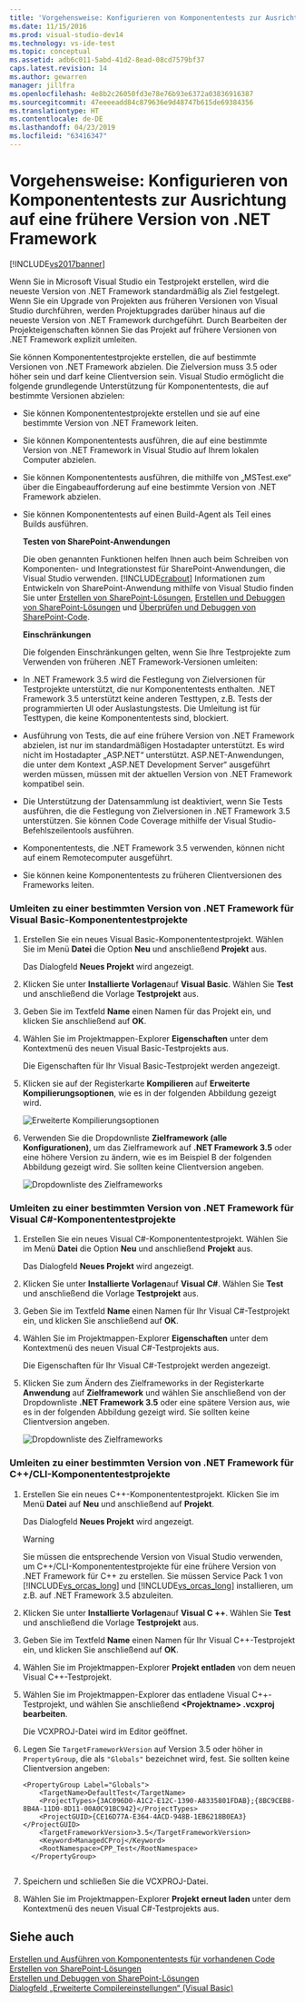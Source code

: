 ```yaml
---
title: 'Vorgehensweise: Konfigurieren von Komponententests zur Ausrichtung auf einer früheren Version von .NET Framework | Microsoft-Dokumentation'
ms.date: 11/15/2016
ms.prod: visual-studio-dev14
ms.technology: vs-ide-test
ms.topic: conceptual
ms.assetid: adb6c011-5abd-41d2-8ead-08cd7579bf37
caps.latest.revision: 14
ms.author: gewarren
manager: jillfra
ms.openlocfilehash: 4e8b2c26050fd3e78e76b93e6372a03836916387
ms.sourcegitcommit: 47eeeeadd84c879636e9d48747b615de69384356
ms.translationtype: HT
ms.contentlocale: de-DE
ms.lasthandoff: 04/23/2019
ms.locfileid: "63416347"
---
```

# <a name="how-to-configure-unit-tests-to-target-an-earlier-version-of-the-net-framework"></a>Vorgehensweise: Konfigurieren von Komponententests zur Ausrichtung auf eine frühere Version von .NET Framework
[!INCLUDE[vs2017banner](../includes/vs2017banner.md)]

Wenn Sie in Microsoft Visual Studio ein Testprojekt erstellen, wird die neueste Version von .NET Framework standardmäßig als Ziel festgelegt. Wenn Sie ein Upgrade von Projekten aus früheren Versionen von Visual Studio durchführen, werden Projektupgrades darüber hinaus auf die neueste Version von .NET Framework durchgeführt. Durch Bearbeiten der Projekteigenschaften können Sie das Projekt auf frühere Versionen von .NET Framework explizit umleiten.  
  
 Sie können Komponententestprojekte erstellen, die auf bestimmte Versionen von .NET Framework abzielen. Die Zielversion muss 3.5 oder höher sein und darf keine Clientversion sein. Visual Studio ermöglicht die folgende grundlegende Unterstützung für Komponententests, die auf bestimmte Versionen abzielen:  
  
- Sie können Komponententestprojekte erstellen und sie auf eine bestimmte Version von .NET Framework leiten.  
  
- Sie können Komponententests ausführen, die auf eine bestimmte Version von .NET Framework in Visual Studio auf Ihrem lokalen Computer abzielen.  
  
- Sie können Komponententests ausführen, die mithilfe von „MSTest.exe“ über die Eingabeaufforderung auf eine bestimmte Version von .NET Framework abzielen.  
  
- Sie können Komponententests auf einen Build-Agent als Teil eines Builds ausführen.  
  
  **Testen von SharePoint-Anwendungen**  
  
  Die oben genannten Funktionen helfen Ihnen auch beim Schreiben von Komponenten- und Integrationstest für SharePoint-Anwendungen, die Visual Studio verwenden. [!INCLUDE[crabout](../includes/crabout-md.md)] Informationen zum Entwickeln von SharePoint-Anwendung mithilfe von Visual Studio finden Sie unter [Erstellen von SharePoint-Lösungen](http://msdn.microsoft.com/library/4bfb1e59-97c9-4594-93f8-3068b4eb9631), [Erstellen und Debuggen von SharePoint-Lösungen](http://msdn.microsoft.com/library/c9e7c9ab-4eb3-40cd-a9b9-6c2a896f70ae) und [Überprüfen und Debuggen von SharePoint-Code](http://msdn.microsoft.com/library/b5f3bce2-6a51-41b1-a292-9e384bae420c).  
  
  **Einschränkungen**  
  
  Die folgenden Einschränkungen gelten, wenn Sie Ihre Testprojekte zum Verwenden von früheren .NET Framework-Versionen umleiten:  
  
- In .NET Framework 3.5 wird die Festlegung von Zielversionen für Testprojekte unterstützt, die nur Komponententests enthalten. .NET Framework 3.5 unterstützt keine anderen Testtypen, z.B. Tests der programmierten UI oder Auslastungstests. Die Umleitung ist für Testtypen, die keine Komponententests sind, blockiert.  
  
- Ausführung von Tests, die auf eine frühere Version von .NET Framework abzielen, ist nur im standardmäßigen Hostadapter unterstützt. Es wird nicht im Hostadapter „ASP.NET“ unterstützt. ASP.NET-Anwendungen, die unter dem Kontext „ASP.NET Development Server“ ausgeführt werden müssen, müssen mit der aktuellen Version von .NET Framework kompatibel sein.  
  
- Die Unterstützung der Datensammlung ist deaktiviert, wenn Sie Tests ausführen, die die Festlegung von Zielversionen in .NET Framework 3.5 unterstützen. Sie können Code Coverage mithilfe der Visual Studio-Befehlszeilentools ausführen.  
  
- Komponententests, die .NET Framework 3.5 verwenden, können nicht auf einem Remotecomputer ausgeführt.  
  
- Sie können keine Komponententests zu früheren Clientversionen des Frameworks leiten.  
  
### <a name="re-targeting-to-a-specific-version-of-the-net-framework-for-visual-basic-unit-test-projects"></a>Umleiten zu einer bestimmten Version von .NET Framework für Visual Basic-Komponententestprojekte  
  
1. Erstellen Sie ein neues Visual Basic-Komponententestprojekt. Wählen Sie im Menü **Datei** die Option **Neu** und anschließend **Projekt** aus.  
  
     Das Dialogfeld **Neues Projekt** wird angezeigt.  
  
2. Klicken Sie unter **Installierte Vorlagen**auf **Visual Basic**. Wählen Sie **Test** und anschließend die Vorlage **Testprojekt** aus.  
  
3. Geben Sie im Textfeld **Name** einen Namen für das Projekt ein, und klicken Sie anschließend auf **OK**.  
  
4. Wählen Sie im Projektmappen-Explorer **Eigenschaften** unter dem Kontextmenü des neuen Visual Basic-Testprojekts aus.  
  
     Die Eigenschaften für Ihr Visual Basic-Testprojekt werden angezeigt.  
  
5. Klicken sie auf der Registerkarte **Kompilieren** auf **Erweiterte Kompilierungsoptionen**, wie es in der folgenden Abbildung gezeigt wird.  
  
     ![Erweiterte Kompilierungsoptionen](../test/media/howtoconfigureunittest35frameworka.png "HowToConfigureUnitTest35FrameworkA")  
  
6. Verwenden Sie die Dropdownliste **Zielframework (alle Konfigurationen)**, um das Zielframework auf **.NET Framework 3.5** oder eine höhere Version zu ändern, wie es im Beispiel B der folgenden Abbildung gezeigt wird. Sie sollten keine Clientversion angeben.  
  
     ![Dropdownliste des Zielframeworks](../test/media/howtoconfigureunitest35frameworkstepb.png "HowToConfigureUniTest35FrameworkStepB")  
  
### <a name="re-targeting-to-a-specific-version-of-the-net-framework-for-visual-c-unit-test-projects"></a>Umleiten zu einer bestimmten Version von .NET Framework für Visual C#-Komponententestprojekte  
  
1. Erstellen Sie ein neues Visual C#-Komponententestprojekt. Wählen Sie im Menü **Datei** die Option **Neu** und anschließend **Projekt** aus.  
  
     Das Dialogfeld **Neues Projekt** wird angezeigt.  
  
2. Klicken Sie unter **Installierte Vorlagen**auf **Visual C#**. Wählen Sie **Test** und anschließend die Vorlage **Testprojekt** aus.  
  
3. Geben Sie im Textfeld **Name** einen Namen für Ihr Visual C#-Testprojekt ein, und klicken Sie anschließend auf **OK**.  
  
4. Wählen Sie im Projektmappen-Explorer **Eigenschaften** unter dem Kontextmenü des neuen Visual C#-Testprojekts aus.  
  
     Die Eigenschaften für Ihr Visual C#-Testprojekt werden angezeigt.  
  
5. Klicken Sie zum Ändern des Zielframeworks in der Registerkarte **Anwendung** auf **Zielframework** und wählen Sie anschließend von der Dropdownliste **.NET Framework 3.5** oder eine spätere Version aus, wie es in der folgenden Abbildung gezeigt wird. Sie sollten keine Clientversion angeben.  
  
     ![Dropdownliste des Zielframeworks](../test/media/howtoconfigureunittest35frameworkcsharp.png "HowToConfigureUniTest35FrameworkCSharp")  
  
### <a name="re-targeting-to-a-specific-version-of-the-net-framework-for-ccli-unit-test-projects"></a>Umleiten zu einer bestimmten Version von .NET Framework für C++/CLI-Komponententestprojekte  
  
1. Erstellen Sie ein neues C++-Komponententestprojekt. Klicken Sie im Menü **Datei** auf **Neu** und anschließend auf **Projekt**.  
  
     Das Dialogfeld **Neues Projekt** wird angezeigt.  
  
    > [!WARNING]
    > Sie müssen die entsprechende Version von Visual Studio verwenden, um C++/CLI-Komponententestprojekte für eine frühere Version von .NET Framework für C++ zu erstellen. Sie müssen Service Pack 1 von [!INCLUDE[vs_orcas_long](../includes/vs-orcas-long-md.md)] und [!INCLUDE[vs_orcas_long](../includes/vs-orcas-long-md.md)] installieren, um z.B. auf .NET Framework 3.5 abzuleiten.  
  
2. Klicken Sie unter **Installierte Vorlagen**auf **Visual C ++**. Wählen Sie **Test** und anschließend die Vorlage **Testprojekt** aus.  
  
3. Geben Sie im Textfeld **Name** einen Namen für Ihr Visual C++-Testprojekt ein, und klicken Sie anschließend auf **OK**.  
  
4. Wählen Sie im Projektmappen-Explorer **Projekt entladen** von dem neuen Visual C++-Testprojekt.  
  
5. Wählen Sie im Projektmappen-Explorer das entladene Visual C++-Testprojekt, und wählen Sie anschließend **\<Projektname> .vcxproj bearbeiten**.  
  
     Die VCXPROJ-Datei wird im Editor geöffnet.  
  
6. Legen Sie `TargetFrameworkVersion` auf Version 3.5 oder höher in `PropertyGroup`, die als `"Globals"` bezeichnet wird, fest. Sie sollten keine Clientversion angeben:  
  
    ```  
    <PropertyGroup Label="Globals">  
        <TargetName>DefaultTest</TargetName>  
        <ProjectTypes>{3AC096D0-A1C2-E12C-1390-A8335801FDAB};{8BC9CEB8-8B4A-11D0-8D11-00A0C91BC942}</ProjectTypes>  
        <ProjectGUID>{CE16D77A-E364-4ACD-948B-1EB6218B0EA3}</ProjectGUID>  
        <TargetFrameworkVersion>3.5</TargetFrameworkVersion>  
        <Keyword>ManagedCProj</Keyword>  
        <RootNamespace>CPP_Test</RootNamespace>  
      </PropertyGroup>  
  
    ```  
  
7. Speichern und schließen Sie die VCXPROJ-Datei.  
  
8. Wählen Sie im Projektmappen-Explorer **Projekt erneut laden** unter dem Kontextmenü des neuen Visual C#-Testprojekts aus.  
  
## <a name="see-also"></a>Siehe auch  
 [Erstellen und Ausführen von Komponententests für vorhandenen Code](http://msdn.microsoft.com/e8370b93-085b-41c9-8dec-655bd886f173)   
 [Erstellen von SharePoint-Lösungen](http://msdn.microsoft.com/library/4bfb1e59-97c9-4594-93f8-3068b4eb9631)   
 [Erstellen und Debuggen von SharePoint-Lösungen](http://msdn.microsoft.com/library/c9e7c9ab-4eb3-40cd-a9b9-6c2a896f70ae)   
 [Dialogfeld „Erweiterte Compilereinstellungen“ (Visual Basic)](../ide/reference/advanced-compiler-settings-dialog-box-visual-basic.md)
